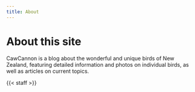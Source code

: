 ```yaml
---
title: About
---
```

# About this site
CawCannon is a blog about the wonderful and unique birds of New Zealand, featuring detailed information and photos on individual birds, as well as articles on current topics.

{{< staff >}}
